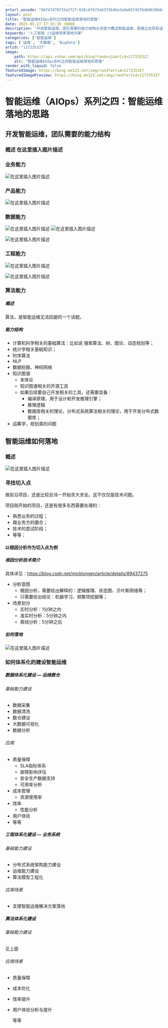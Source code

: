 ```yaml
---
arturl_encode: "68747470733a2f2f:626c6f672e6373646e2e6e65742f6d69636b6c6f6e67656e2f:61727469636c652f64657461696c732f313137323335333237"
layout: post
title: "智能运维AIOps系列之四智能运维落地的思路"
date: 2021-05-27 17:15:39 +0800
description: "开发智能运维，团队需要的能力结构业务能力概述智能运维，是建立在现有运维业务和技术"
keywords: "人工智能 it运维场景落地方案"
categories: ['智能运维']
tags: ['运维', '大数据', 'Bigdata']
artid: "117235327"
image:
    path: https://api.vvhan.com/api/bing?rand=sj&artid=117235327
    alt: "智能运维AIOps系列之四智能运维落地的思路"
render_with_liquid: false
featuredImage: https://bing.ee123.net/img/rand?artid=117235327
featuredImagePreview: https://bing.ee123.net/img/rand?artid=117235327
---
```


# 智能运维（AIOps）系列之四：智能运维落地的思路

## 开发智能运维，团队需要的能力结构

### 概述 在这里插入图片描述

### 业务能力

![在这里插入图片描述](https://i-blog.csdnimg.cn/blog_migrate/bf9ae678d1894d375e3353bc546db282.png)

### 产品能力

![在这里插入图片描述](https://i-blog.csdnimg.cn/blog_migrate/276c952fcc05be1398e7539ff6293d20.png)

### 数据能力

![在这里插入图片描述](https://i-blog.csdnimg.cn/blog_migrate/89c1250dad9d8e8bd45ab2907402c4fa.png)
![在这里插入图片描述](https://i-blog.csdnimg.cn/blog_migrate/06554aefa6fc90cb34d724750cbc93dc.png)
  
![在这里插入图片描述](https://i-blog.csdnimg.cn/blog_migrate/840fd9796d17e006d882ff1bc630399f.png)

### 工程能力

![在这里插入图片描述](https://i-blog.csdnimg.cn/blog_migrate/b0337c0c25e7f80c35a29555a63dcfbd.png)
  
![在这里插入图片描述](https://i-blog.csdnimg.cn/blog_migrate/2f787a171aef63ecfb3b3f0f6f96b06a.png)

### 算法能力

##### 概述

算法，是智能运维无法回避的一个话题。

##### 能力结构

* 计算机科学相关的基础算法：比如说 搜索算法、树、图论、动态规划等；
* 统计学相关基础知识；
* 时序算法
* NLP
* 数据挖掘、神经网络
* 知识图谱
  + 本体论
  + 知识图谱相关的开源工具
  + 如果后续要自己开发相关的工具，还需要具备：
    - 编译原理，用于设计和开发推理引擎；
    - 推理逻辑
    - 数据库相关的理论，分布式系统算法相关的理论，用于开发分布式数据库；
* 运筹学，规划类的问题

## 智能运维如何落地

### 概述

![在这里插入图片描述](https://i-blog.csdnimg.cn/blog_migrate/4a6d96a2164bfa29099dc05eff365917.png)

### 寻找切入点

做前沿项目，还是比较忌讳一开始贪大求全。这不仅仅是技术问题。
  
项目刚开始的项目，还是有很多东西需要处理的：

* 熟悉业务的过程；
* 跟业务方的磨合；
* 技术的尝试阶段；
* 等等；

#### 以根因分析作为切入点为例

##### 根因分析技术简介

具体详见：https://blog.csdn.net/micklongen/article/details/89437275

* 分析意图
  + 根因分析，需要给出解释的：逻辑推理、状态图、贝叶斯网络等；
  + 只需要给出结论：机器学习、频繁项挖掘等；
* 场景划分
  + 实时分析：1分钟之内
  + 准实时分析：5分钟之内
  + 离线分析：5分钟之后

##### 如何落地

![在这里插入图片描述](https://i-blog.csdnimg.cn/blog_migrate/2735be3802a0438b107e0518e01aa1ee.png)

### 如何体系化的建设智能运维

##### 数据体系化建设 — 运维数仓

###### 基础能力建设

* 数据采集
* 数据清洗
* 数仓建设
* 大数据可视化
* 数据分析

###### 应用

* 质量保障
  + SLA指标体系
  + 故障影响评估
  + 安全生产数据支持
  + 可用率分析
* 成本管理
  + 资源使用率
* 效率
  + 性能分析
* 用户体验
* 等等

##### 工程体系化建设 — 业务系统

###### 基础能力建设

* 分布式系统架构能力建设
* 运维能力建设
* 算法模型工程化

###### 应用场景

* 支撑智能运维解决方案落地

##### 算法体系化建设

###### 基础能力建设

见上面

###### 应用场景

* 质量保障
* 成本优化
* 效率提升
* 用户体验分析与提升
    
  等等